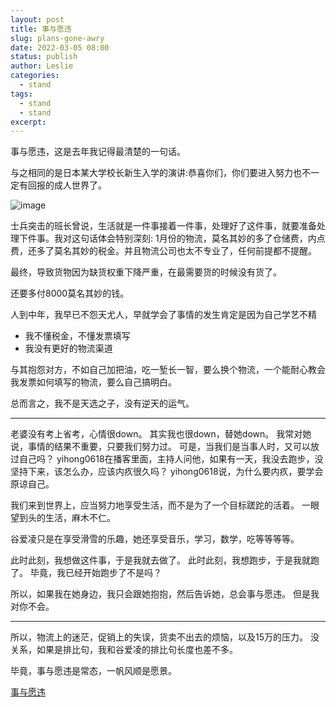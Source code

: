 ```yaml
---
layout: post
title: 事与愿违
slug: plans-gone-awry
date: 2022-03-05 08:00
status: publish
author: Leslie
categories: 
  - stand 
tags:
  - stand 
  - stand 
excerpt: 
---
```


事与愿违，这是去年我记得最清楚的一句话。

与之相同的是日本某大学校长新生入学的演讲:恭喜你们，你们要进入努力也不一定有回报的成人世界了。

![image](https://user-images.githubusercontent.com/81410185/156892302-9e2acee6-6910-40ce-8d1b-bc8151058b07.jpeg)

士兵突击的班长曾说，生活就是一件事接着一件事，处理好了这件事，就要准备处理下件事。我对这句话体会特别深刻:
1月份的物流，莫名其妙的多了仓储费，内点费，还多了莫名其妙的税金。并且物流公司也太不专业了，任何前提都不提醒。

最终，导致货物因为缺货权重下降严重，在最需要货的时候没有货了。

还要多付8000莫名其妙的钱。

人到中年，我早已不怨天尤人，早就学会了事情的发生肯定是因为自己学艺不精
- 我不懂税金，不懂发票填写
- 我没有更好的物流渠道

与其抱怨对方，不如自己加把油，吃一堑长一智，要么换个物流，一个能耐心教会我发票如何填写的物流，要么自己搞明白。

总而言之，我不是天选之子，没有逆天的运气。

---

老婆没有考上省考，心情很down。
其实我也很down，替她down。
我常对她说，事情的结果不重要，只要我们努力过。
可是，当我们是当事人时，又可以放过自己吗？
yihong0618在播客里面，主持人问他，如果有一天，我没去跑步，没坚持下来，该怎么办，应该内疚很久吗？
yihong0618说，为什么要内疚，要学会原谅自己。


我们来到世界上，应当努力地享受生活，而不是为了一个目标蹉跎的活着。
一眼望到头的生活，麻木不仁。

谷爱凌只是在享受滑雪的乐趣，她还享受音乐，学习，数学，吃等等等等。

此时此刻，我想做这件事，于是我就去做了。
此时此刻，我想跑步，于是我就跑了。
毕竟，我已经开始跑步了不是吗？

所以，如果我在她身边，我只会跟她抱抱，然后告诉她，总会事与愿违。
但是我对你不会。

---


所以，物流上的迷茫，促销上的失误，货卖不出去的烦恼，以及15万的压力。
没关系，如果是排比句，我和谷爱凌的排比句长度也差不多。

毕竟，事与愿违是常态，一帆风顺是愿景。

[事与愿违](https://github.com/lesnolie/Marverick/issues/3)

